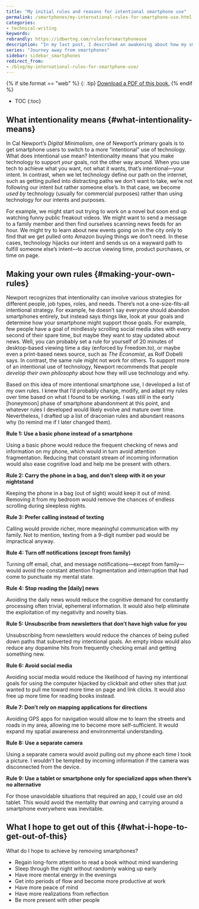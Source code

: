 ```yaml
---
title: "My initial rules and reasons for intentional smartphone use"
permalink: /smartphones/my-international-rules-for-smartphone-use.html
categories:
- technical-writing
keywords:
rebrandly: https://idbwrtng.com/rulesforsmartphoneuse
description: "In my last post, I described an awakening about how my smartphone had fragmented my attention span, and I described my goal to recapture my long-form concentration. This section explores more specifics about “intentional” smartphone use."
series: "Journey away from smartphones"
sidebar: sidebar_smartphones
redirect_from:
- /blog/my-international-rules-for-smartphone-use/
---
```


{% if site.format == "web" %}
{: .tip}
<a class="noCrossRef" href="https://s3.us-west-1.wasabisys.com/learnapidoc-outputs/journey_away_from_smartphones.pdf"><i class="fa fa-file-pdf-o"></i> Download a PDF of this book.</a>
{% endif %}

* TOC
{:toc}

## What intentionality means {#what-intentionality-means}

In Cal Newport’s _Digital Minimalism_, one of Newport’s primary goals is to get smartphone users to switch to a more “intentional” use of technology. What does intentional use mean? Intentionality means that you make technology to support _your_ goals, not the other way around. When you use tech to achieve what you want, not what it wants, that’s intentional—your intent. In contrast, when we let technology define our path on the internet, such as getting pulled into distracting paths we don’t want to take, we’re not following our intent but rather someone else’s. In that case, we become _used by_ technology (usually for commercial purposes) rather than using technology for our intents and purposes.

For example, we might start out trying to work on a novel but soon end up watching funny public freakout videos. We might want to send a message to a family member and then find ourselves scanning news feeds for an hour. We might try to learn about new events going on in the city only to find that we get pulled onto Amazon buying things we don’t need. In these cases, technology hijacks our intent and sends us on a wayward path to fulfill someone else’s intent—to accrue viewing time, product purchases, or time on page.


## Making your own rules {#making-your-own-rules}

Newport recognizes that intentionality can involve various strategies for different people, job types, roles, and needs. There’s not a one-size-fits-all intentional strategy. For example, he doesn’t say everyone should abandon smartphones entirely, but instead says things like, look at your goals and determine how your smartphone might support those goals. For example, few people have a goal of mindlessly scrolling social media sites with every second of their spare time, but maybe they want to stay updated about news. Well, you can probably set a rule for yourself of 20 minutes of desktop-based viewing time a day (enforced by Freedom.to), or maybe even a print-based news source, such as _The Economist_, as Rolf Dobelli says. In contrast, the same rule might not work for others. To support more of an intentional use of technology, Newport recommends that people _develop their own philosophy_ about how they will use technology and why. 

Based on this idea of more intentional smartphone use, I developed a list of my own rules. I knew that I’d probably change, modify, and adapt my rules over time based on what I found to be working. I was still in the early [honeymoon] phase of smartphone abandonment at this point, and whatever rules I developed would likely evolve and mature over time. Nevertheless, I drafted up a list of draconian rules and abundant reasons why (to remind me if I later changed them). 

**Rule 1: Use a basic phone instead of a smartphone**

Using a basic phone would reduce the frequent checking of news and information on my phone, which would in turn avoid attention fragmentation. Reducing that constant stream of incoming information would also ease cognitive load and help me be present with others.

**Rule 2: Carry the phone in a bag, and don’t sleep with it on your nightstand**

Keeping the phone in a bag (out of sight) would keep it out of mind. Removing it from my bedroom would remove the chances of endless scrolling during sleepless nights.

**Rule 3: Prefer calling instead of texting**

Calling would provide richer, more meaningful communication with my family. Not to mention, texting from a 9-digit number pad would be impractical anyway.

**Rule 4: Turn off notifications (except from family)**

Turning off email, chat, and message notifications—except from family—would avoid the constant attention fragmentation and interruption that had come to punctuate my mental state.

**Rule 4: Stop reading the [daily] news**

Avoiding the daily news would reduce the cognitive demand for constantly processing often trivial, ephemeral information. It would also help eliminate the exploitation of my negativity and novelty bias.

**Rule 5: Unsubscribe from newsletters that don’t have high value for you**

Unsubscribing from newsletters would reduce the chances of being pulled down paths that subverted my intentional goals. An empty inbox would also reduce any dopamine hits from frequently checking email and getting something new.

**Rule 6: Avoid social media**

Avoiding social media would reduce the likelihood of having my intentional goals for using the computer hijacked by clickbait and other sites that just wanted to pull me toward more time on page and link clicks. It would also free up more time for reading books instead.

**Rule 7: Don’t rely on mapping applications for directions**

Avoiding GPS apps for navigation would allow me to learn the streets and roads in my area, allowing me to become more self-sufficient. It would expand my spatial awareness and environmental understanding.

**Rule 8: Use a separate camera**

Using a separate camera would avoid pulling out my phone each time I took a picture. I wouldn’t be tempted by incoming information if the camera was disconnected from the device.

**Rule 9: Use a tablet or smartphone only for specialized apps when there’s no alternative**

For those unavoidable situations that required an app, I could use an old tablet. This would avoid the mentality that owning and carrying around a smartphone everywhere was inevitable.

## What I hope to get out of this {#what-i-hope-to-get-out-of-this}

What do I hope to achieve by removing smartphones?

* Regain long-form attention to read a book without mind wandering
* Sleep through the night without randomly waking up early
* Have more mental energy in the evenings
* Get into periods of flow and become more productive at work
* Have more peace of mind
* Have more realizations from reflection
* Be more present with other people